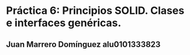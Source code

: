 # Práctica 6: Principios SOLID. Clases e interfaces genéricas.
## Juan Marrero Domínguez alu0101333823